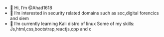 - 👋 Hi, I’m @Ahad1618
- 👀 I’m interested in security related domains such as soc,digital forencics and siem
- 🌱 I’m currently learning Kali distro of linux
  Some of my skills:
  Js,html,css,bootstrap,reactjs,cpp and c

<!---
Ahad1618/Ahad1618 is a ✨ special ✨ repository because its `README.md` (this file) appears on your GitHub profile.
You can click the Preview link to take a look at your changes.
--->
